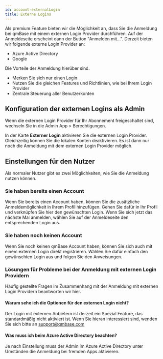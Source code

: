 ```yaml
---
id: account-externalLogin
title: Externe Logins
---
```


Als premium Feature bieten wir die Möglichkeit an, dass Sie die Anmeldung bei qmBase mit einem externen Login Provider durchführen. Auf der Anmeldeseite erscheint dann der Button "Anmelden mit...".
Derzeit bieten wir folgende externe Login Provider an:

- Azure Active Directory
- Google

Die Vorteile der Anmeldung hierüber sind.

- Merken Sie sich nur einen Login
- Nutzen Sie die gleichen Features und Richtlinien, wie bei Ihrem Login Provider
- Zentrale Steuerung aller Benutzerkonten

## Konfiguration der externen Logins als Admin

Wenn die externen Login Provider für Ihr Abonnement freigeschaltet sind, wechseln Sie in die Admin App > Berechtigungen.

In der Karte **Externer Login** aktivieren Sie die externen Login Provider. Gleichzeitig können Sie die lokalen Konten deaktivieren. Es ist dann nur noch die Anmeldung mit dem externen Login Provider möglich.

## Einstellungen für den Nutzer

Als normaler Nutzer gibt es zwei Möglichkeiten, wie Sie die Anmeldung nutzen können.

### Sie haben bereits einen Account

Wenn Sie bereits einen Account haben, können Sie die zusätzliche Anmeldemöglichkeit in Ihrem Profil hinzufügen. Gehen Sie dafür in Ihr Profil und verknüpfen Sie hier den gewünschten Login. Wenn Sie sich jetzt das nächste Mal anmelden, wählen Sie auf der Anmeldeseite den entsprechenden Login aus.

### Sie haben noch keinen Account

Wenn Sie noch keinen qmBase Account haben, können Sie sich auch mit einem externen Login direkt registrieren. Wählen Sie dafür einfach den gewünschten Login aus und folgen Sie den Anweisungen.

### Lösungen für Probleme bei der Anmeldung mit externen Login Providern

Häufig gestellte Fragen im Zusammenhang mit der Anmeldung mit externen Login Providern beantworten wir hier.

#### Warum sehe ich die Optionen für den externen Login nicht?

Der Login mit externen Anbietern ist derzeit ein Spezial Feature, das standardmäßig nicht aktiviert ist. Wenn Sie hieran interessiert sind, wenden Sie sich bitte an support@qmbase.com

#### Was muss ich beim Azure Active Directory beachten?

Je nach Einstellung muss der Admin im Azure Active Directory unter Umständen die Anmeldung bei fremden Apps aktivieren.
